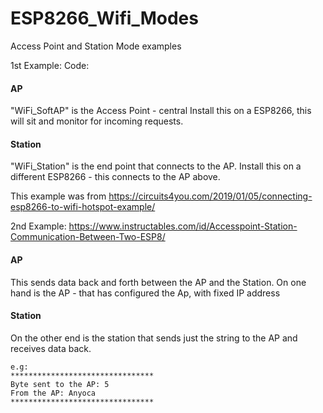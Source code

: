 # ESP8266_Wifi_Modes
Access Point and Station Mode examples

1st Example:
Code:

#### AP
"WiFi_SoftAP" is the Access Point - central
Install this on a ESP8266, this will sit and monitor for incoming requests.

#### Station

"WiFi_Station" is the end point that connects to the AP.
Install this on a different ESP8266 - this connects to the AP above.

This example was from 
https://circuits4you.com/2019/01/05/connecting-esp8266-to-wifi-hotspot-example/

2nd Example:
https://www.instructables.com/id/Accesspoint-Station-Communication-Between-Two-ESP8/

#### AP

This sends data back and forth between the AP and the Station.
On one hand is the AP - that has configured the Ap, with fixed IP address

#### Station

On the other end is the station that sends just the string to the AP and receives data back.

	e.g:
	********************************
	Byte sent to the AP: 5
	From the AP: Anyoca
	********************************




